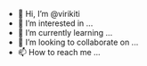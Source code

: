 - 👋 Hi, I’m @virikiti
- 👀 I’m interested in ...
- 🌱 I’m currently learning ...
- 💞️ I’m looking to collaborate on ...
- 📫 How to reach me ...

<!---
virikiti/virikiti is a ✨ special ✨ repository because its `README.md` (this file) appears on your GitHub profile.
You can click the Preview link to take a look at your changes.
--->

